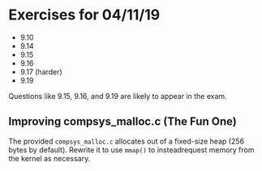 # Exercises for 04/11/19

* 9.10
* 9.14
* 9.15
* 9.16
* 9.17 (harder)
* 9.19

Questions like 9.15, 9.16, and 9.19 are likely to appear in the exam.

## Improving compsys_malloc.c (The Fun One)

The provided `compsys_malloc.c` allocates out of a fixed-size heap
(256 bytes by default).  Rewrite it to use `mmap()` to insteadrequest
memory from the kernel as necessary.
